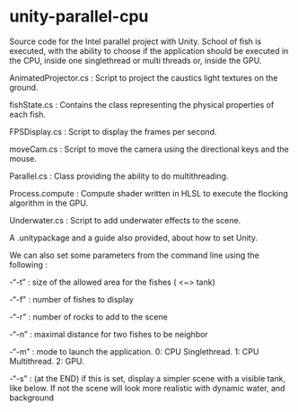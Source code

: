 # unity-parallel-cpu

Source code for the Intel parallel project with Unity.
School of fish is executed, with the ability to choose if the application should be executed in the CPU, inside one singlethread or multi threads or, inside the GPU. 

AnimatedProjector.cs : Script to project the caustics light textures on the ground.

fishState.cs : Contains the class representing the physical properties of each fish.

FPSDisplay.cs : Script to display the frames per second.

moveCam.cs : Script to move the camera using the directional keys and the mouse.

Parallel.cs : Class providing the ability to do multithreading.

Process.compute : Compute shader written in HLSL to execute the flocking algorithm in the GPU.

Underwater.cs : Script to add underwater effects to the scene.

A .unitypackage and a guide also provided, about how to set Unity.

We can also set some parameters from the command line using the following :

-“-t” : size of the allowed area for the fishes ( <~> tank)

-“-f” : number of fishes to display

-“-r” : number of rocks to add to the scene

-“-n” : maximal distance for two fishes to be neighbor

-“-m” : mode to launch the application. 0: CPU Singlethread. 1: CPU Multithread. 2: GPU.

-“-s” : (at the END) if this is set, display a simpler scene with a visible tank, like below. If not the scene will look more realistic with dynamic water, and background
